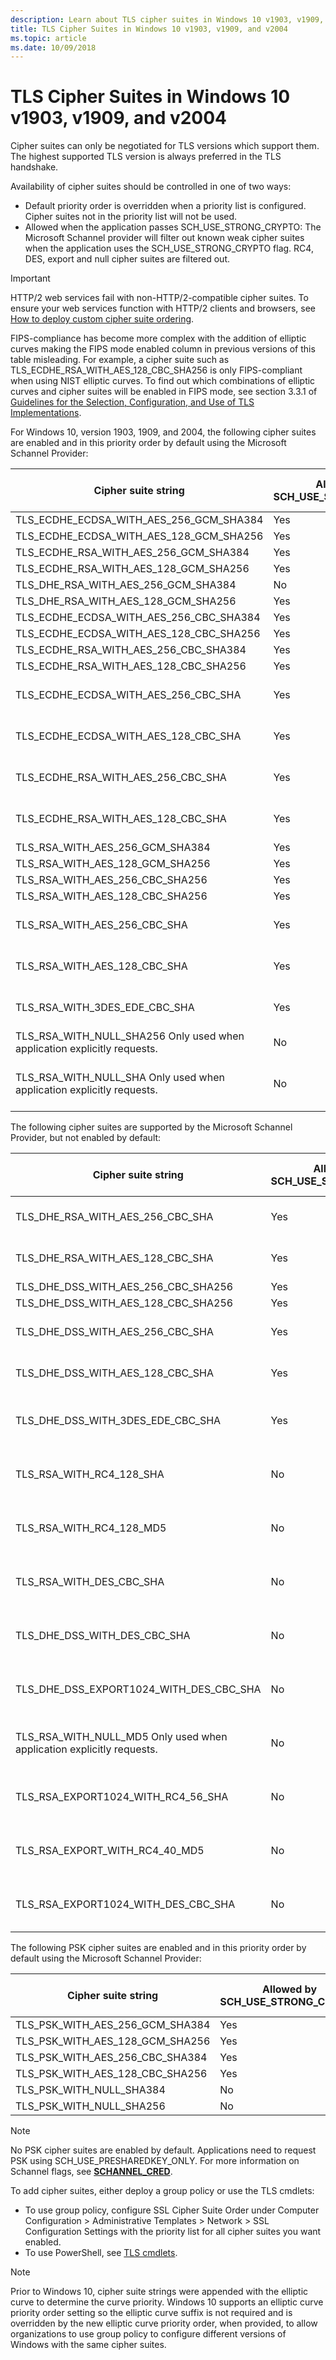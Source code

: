 ```yaml
---
description: Learn about TLS cipher suites in Windows 10 v1903, v1909, and v2004. Cipher suites can only be negotiated for TLS versions which support them.
title: TLS Cipher Suites in Windows 10 v1903, v1909, and v2004
ms.topic: article
ms.date: 10/09/2018
---
```


# TLS Cipher Suites in Windows 10 v1903, v1909, and v2004

Cipher suites can only be negotiated for TLS versions which support them. The highest supported TLS version is always preferred in the TLS handshake.

Availability of cipher suites should be controlled in one of two ways:

- Default priority order is overridden when a priority list is configured. Cipher suites not in the priority list will not be used.
- Allowed when the application passes SCH\_USE\_STRONG\_CRYPTO: The Microsoft Schannel provider will filter out known weak cipher suites when the application uses the SCH\_USE\_STRONG\_CRYPTO flag. RC4, DES, export and null cipher suites are filtered out.

> [!IMPORTANT]
> HTTP/2 web services fail with non-HTTP/2-compatible cipher suites. To ensure your web services function with HTTP/2 clients and browsers, see [How to deploy custom cipher suite ordering](/troubleshoot/windows-server/windows-security/deploy-custom-cipher-suite-ordering).

FIPS-compliance has become more complex with the addition of elliptic curves making the FIPS mode enabled column in previous versions of this table misleading. For example, a cipher suite such as TLS\_ECDHE\_RSA\_WITH\_AES\_128\_CBC\_SHA256 is only FIPS-compliant when using NIST elliptic curves. To find out which combinations of elliptic curves and cipher suites will be enabled in FIPS mode, see section 3.3.1 of [Guidelines for the Selection, Configuration, and Use of TLS Implementations]( https://nvlpubs.nist.gov/nistpubs/SpecialPublications/NIST.SP.800-52r2.pdf).

For Windows 10, version 1903, 1909, and 2004, the following cipher suites are enabled and in this priority order by default using the Microsoft Schannel Provider:

| Cipher suite string                                                                                 | Allowed by SCH\_USE\_STRONG\_CRYPTO | TLS/SSL Protocol versions                     |
|-----------------------------------------------------------------------------------------------------|-------------------------------------|-----------------------------------------------|
| TLS\_ECDHE\_ECDSA\_WITH\_AES\_256\_GCM\_SHA384                                                | Yes                           | TLS 1.2                                 |
| TLS\_ECDHE\_ECDSA\_WITH\_AES\_128\_GCM\_SHA256                                                | Yes                           | TLS 1.2                                 |
| TLS\_ECDHE\_RSA\_WITH\_AES\_256\_GCM\_SHA384                                                  | Yes                           | TLS 1.2                                 |
| TLS\_ECDHE\_RSA\_WITH\_AES\_128\_GCM\_SHA256                                                  | Yes                           | TLS 1.2                                 |
| TLS\_DHE\_RSA\_WITH\_AES\_256\_GCM\_SHA384                                                    | No                           | TLS 1.2                                 |
| TLS\_DHE\_RSA\_WITH\_AES\_128\_GCM\_SHA256                                                    | Yes                           | TLS 1.2                                 |
| TLS\_ECDHE\_ECDSA\_WITH\_AES\_256\_CBC\_SHA384                                                | Yes                           | TLS 1.2                                 |
| TLS\_ECDHE\_ECDSA\_WITH\_AES\_128\_CBC\_SHA256                                                | Yes                           | TLS 1.2                                 |
| TLS\_ECDHE\_RSA\_WITH\_AES\_256\_CBC\_SHA384                                                  | Yes                           | TLS 1.2                                 |
| TLS\_ECDHE\_RSA\_WITH\_AES\_128\_CBC\_SHA256                                                  | Yes                           | TLS 1.2                                 |
| TLS\_ECDHE\_ECDSA\_WITH\_AES\_256\_CBC\_SHA                                                   | Yes                           | TLS 1.2, TLS 1.1, TLS 1.0               |
| TLS\_ECDHE\_ECDSA\_WITH\_AES\_128\_CBC\_SHA                                                   | Yes                           | TLS 1.2, TLS 1.1, TLS 1.0               |
| TLS\_ECDHE\_RSA\_WITH\_AES\_256\_CBC\_SHA                                                     | Yes                           | TLS 1.2, TLS 1.1, TLS 1.0               |
| TLS\_ECDHE\_RSA\_WITH\_AES\_128\_CBC\_SHA                                                     | Yes                           | TLS 1.2, TLS 1.1, TLS 1.0               |
| TLS\_RSA\_WITH\_AES\_256\_GCM\_SHA384                                                         | Yes                           | TLS 1.2                                 |
| TLS\_RSA\_WITH\_AES\_128\_GCM\_SHA256                                                         | Yes                           | TLS 1.2                                 |
| TLS\_RSA\_WITH\_AES\_256\_CBC\_SHA256                                                         | Yes                           | TLS 1.2                                 |
| TLS\_RSA\_WITH\_AES\_128\_CBC\_SHA256                                                         | Yes                           | TLS 1.2                                 |
| TLS\_RSA\_WITH\_AES\_256\_CBC\_SHA                                                            | Yes                           | TLS 1.2, TLS 1.1, TLS 1.0               |
| TLS\_RSA\_WITH\_AES\_128\_CBC\_SHA                                                            | Yes                           | TLS 1.2, TLS 1.1, TLS 1.0               |
| TLS\_RSA\_WITH\_3DES\_EDE\_CBC\_SHA                                                           | Yes                           | TLS 1.2, TLS 1.1, TLS 1.0               |
| TLS\_RSA\_WITH\_NULL\_SHA256       Only used when application explicitly requests.      | No                            | TLS 1.2                                 |
| TLS\_RSA\_WITH\_NULL\_SHA       Only used when application explicitly requests.         | No                            | TLS 1.2, TLS 1.1, TLS 1.0, SSL 3.0      |

The following cipher suites are supported by the Microsoft Schannel Provider, but not enabled by default:

| Cipher suite string                                                                               | Allowed by SCH\_USE\_STRONG\_CRYPTO | TLS/SSL Protocol versions                     |
|---------------------------------------------------------------------------------------------------|-------------------------------------|-----------------------------------------------|
| TLS\_DHE\_RSA\_WITH\_AES\_256\_CBC\_SHA                                                     | Yes                           | TLS 1.2, TLS 1.1, TLS 1.0               |
| TLS\_DHE\_RSA\_WITH\_AES\_128\_CBC\_SHA                                                     | Yes                           | TLS 1.2, TLS 1.1, TLS 1.0               |
| TLS\_DHE\_DSS\_WITH\_AES\_256\_CBC\_SHA256                                                  | Yes                           | TLS 1.2                                 |
| TLS\_DHE\_DSS\_WITH\_AES\_128\_CBC\_SHA256                                                  | Yes                           | TLS 1.2                                 |
| TLS\_DHE\_DSS\_WITH\_AES\_256\_CBC\_SHA                                                     | Yes                           | TLS 1.2, TLS 1.1, TLS 1.0               |
| TLS\_DHE\_DSS\_WITH\_AES\_128\_CBC\_SHA                                                     | Yes                           | TLS 1.2, TLS 1.1, TLS 1.0               |
| TLS\_DHE\_DSS\_WITH\_3DES\_EDE\_CBC\_SHA                                                    | Yes                           | TLS 1.2, TLS 1.1, TLS 1.0, SSL 3.0      |
| TLS\_RSA\_WITH\_RC4\_128\_SHA                                                               | No                            | TLS 1.2, TLS 1.1, TLS 1.0, SSL 3.0      |
| TLS\_RSA\_WITH\_RC4\_128\_MD5                                                               | No                            | TLS 1.2, TLS 1.1, TLS 1.0, SSL 3.0      |
| TLS\_RSA\_WITH\_DES\_CBC\_SHA                                                               | No                            | TLS 1.2, TLS 1.1, TLS 1.0, SSL 3.0      |
| TLS\_DHE\_DSS\_WITH\_DES\_CBC\_SHA                                                          | No                            | TLS 1.2, TLS 1.1, TLS 1.0, SSL 3.0      |
| TLS\_DHE\_DSS\_EXPORT1024\_WITH\_DES\_CBC\_SHA                                              | No                            | TLS 1.2, TLS 1.1, TLS 1.0, SSL 3.0      |
| TLS\_RSA\_WITH\_NULL\_MD5       Only used when application explicitly requests.       | No                            | TLS 1.2, TLS 1.1, TLS 1.0, SSL 3.0      |
| TLS\_RSA\_EXPORT1024\_WITH\_RC4\_56\_SHA                                                    | No                            | TLS 1.2, TLS 1.1, TLS 1.0, SSL 3.0      |
| TLS\_RSA\_EXPORT\_WITH\_RC4\_40\_MD5                                                        | No                            | TLS 1.2, TLS 1.1, TLS 1.0, SSL 3.0      |
| TLS\_RSA\_EXPORT1024\_WITH\_DES\_CBC\_SHA                                                   | No                            | TLS 1.2, TLS 1.1, TLS 1.0, SSL 3.0      |

The following PSK cipher suites are enabled and in this priority order by default using the Microsoft Schannel Provider:

| Cipher suite string                              | Allowed by SCH\_USE\_STRONG\_CRYPTO | TLS/SSL Protocol versions |
|--------------------------------------------------|-------------------------------------|---------------------------|
| TLS\_PSK\_WITH\_AES\_256\_GCM\_SHA384      | Yes                           | TLS 1.2             |
| TLS\_PSK\_WITH\_AES\_128\_GCM\_SHA256      | Yes                           | TLS 1.2             |
| TLS\_PSK\_WITH\_AES\_256\_CBC\_SHA384      | Yes                           | TLS 1.2             |
| TLS\_PSK\_WITH\_AES\_128\_CBC\_SHA256      | Yes                           | TLS 1.2             |
| TLS\_PSK\_WITH\_NULL\_SHA384               | No                            | TLS 1.2             |
| TLS\_PSK\_WITH\_NULL\_SHA256               | No                            | TLS 1.2             |

> [!NOTE]
> No PSK cipher suites are enabled by default. Applications need to request PSK using SCH\_USE\_PRESHAREDKEY\_ONLY. For more information on Schannel flags, see [**SCHANNEL\_CRED**](/windows/desktop/api/Schannel/ns-schannel-schannel_cred).

To add cipher suites, either deploy a group policy or use the TLS cmdlets:

- To use group policy, configure SSL Cipher Suite Order under Computer Configuration > Administrative Templates > Network > SSL Configuration Settings with the priority list for all cipher suites you want enabled.
- To use PowerShell, see [TLS cmdlets](/powershell/module/tls/).

> [!NOTE]
> Prior to Windows 10, cipher suite strings were appended with the elliptic curve to determine the curve priority. Windows 10 supports an elliptic curve priority order setting so the elliptic curve suffix is not required and is overridden by the new elliptic curve priority order, when provided, to allow organizations to use group policy to configure different versions of Windows with the same cipher suites.
